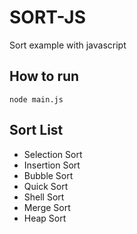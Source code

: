 # SORT-JS
Sort example with javascript

## How to run
```shell
node main.js
```

## Sort List

- Selection Sort
- Insertion Sort
- Bubble Sort
- Quick Sort
- Shell Sort
- Merge Sort
- Heap Sort

